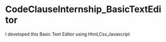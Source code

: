 # CodeClauseInternship_BasicTextEditor
I developed this Basic Text Editor using Html,Css,Javascript
